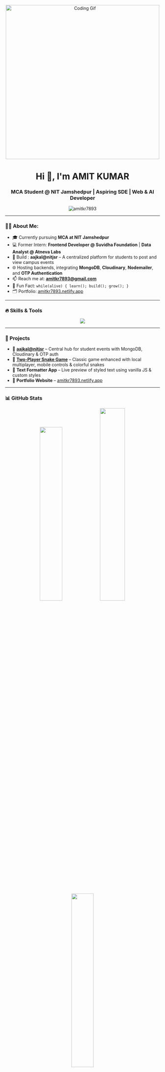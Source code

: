 <!-- Banner -->
<p align="center">
  <img src="https://user-images.githubusercontent.com/74038190/212749695-a6817c5a-a794-462b-afca-1b5ce7dd5e63.gif" width="500" alt="Coding Gif">
</p>

<h1 align="center">Hi 👋, I'm AMIT KUMAR</h1>
<h3 align="center">MCA Student @ NIT Jamshedpur | Aspiring SDE | Web & AI Developer</h3>

<p align="center">
  <img src="https://komarev.com/ghpvc/?username=amitkr7893&label=Profile%20views&color=1f9cea&style=flat" alt="amitkr7893" />
</p>

---

### 👨‍💻 About Me:
- 🎓 Currently pursuing **MCA at NIT Jamshedpur**  
- 💻 Former Intern: **Frontend Developer @ Suvidha Foundation** | **Data Analyst @ Atneva Labs**
- 🚀 Build : **aajkal@nitjsr** – A centralized platform for students to post and view campus events  
- 🌐 Hosting backends, integrating **MongoDB**, **Cloudinary**, **Nodemailer**, and **OTP Authentication**  
- 📫 Reach me at: **amitkr7893@gmail.com**  
- 🧠 Fun Fact: `while(alive) { learn(); build(); grow(); }`  
- 🗂️ Portfolio: [amitkr7893.netlify.app](https://amitkr7893.netlify.app)

---

### 🔥 Skills & Tools
<p align="center">
  <img src="https://skillicons.dev/icons?i=html,css,js,react,nextjs,nodejs,express,mongodb,tailwind,bootstrap,git,github,figma,vercel,cloudinary,nodemailer,c,cpp,java,python" />
</p>

---

### 🚀 Projects
- 🔸 **[aajkal@nitjsr](https://github.com/amitkr7893/aajkal-nitjsr)** – Central hub for student events with MongoDB, Cloudinary & OTP auth  
- 🔸 **[Two-Player Snake Game](https://github.com/amitkr7893/snake-game)** – Classic game enhanced with local multiplayer, mobile controls & colorful snakes  
- 🔸 **Text Formatter App** – Live preview of styled text using vanilla JS & custom styles  
- 🔸 **Portfolio Website** – [amitkr7893.netlify.app](https://amitkr7893.netlify.app)

---

### 📊 GitHub Stats
<p align="center">
  <img src="https://github-readme-stats.vercel.app/api?username=amitkr7893&show_icons=true&theme=tokyonight" width="38%" />
  <img src="https://github-readme-streak-stats.herokuapp.com?user=amitkr7893&theme=tokyonight" width="40%" />
</p>

<p align="center">
  <img src="https://github-readme-stats.vercel.app/api/top-langs?username=amitkr7893&layout=compact&theme=tokyonight" width="38%" />
</p>

---

<p align="center">
  <img src="https://user-images.githubusercontent.com/74038190/221352995-5ac18bdf-1a19-4f99-bbb6-77559b220470.gif" width="100%" />
</p>

---
